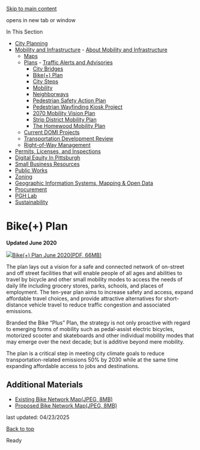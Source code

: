 [Skip to main content](https://www.pittsburghpa.gov/Business-Development/Mobility-and-Infrastructure/Plans/Bike-Plan#main-content)

opens in new tab or window

In This Section

- [City Planning](https://www.pittsburghpa.gov/Business-Development/City-Planning)
- [Mobility and Infrastructure](https://www.pittsburghpa.gov/Business-Development/Mobility-and-Infrastructure)  - [About Mobility and Infrastructure](https://www.pittsburghpa.gov/Business-Development/Mobility-and-Infrastructure/About-Mobility-and-Infrastructure)
  - [Maps](https://www.pittsburghpa.gov/Business-Development/Mobility-and-Infrastructure/Maps)
  - [Plans](https://www.pittsburghpa.gov/Business-Development/Mobility-and-Infrastructure/Plans)    - [Traffic Alerts and Advisories](https://www.pittsburghpa.gov/Business-Development/Mobility-and-Infrastructure/Plans/Traffic-Alerts-and-Advisories)
    - [City Bridges](https://www.pittsburghpa.gov/Business-Development/Mobility-and-Infrastructure/Plans/City-Bridges)
    - [Bike(+) Plan](https://www.pittsburghpa.gov/Business-Development/Mobility-and-Infrastructure/Plans/Bike-Plan)
    - [City Steps](https://www.pittsburghpa.gov/Business-Development/Mobility-and-Infrastructure/Plans/City-Steps)
    - [Mobility](https://www.pittsburghpa.gov/Business-Development/Mobility-and-Infrastructure/Plans/Mobility)
    - [Neighborways](https://www.pittsburghpa.gov/Business-Development/Mobility-and-Infrastructure/Plans/Neighborways)
    - [Pedestrian Safety Action Plan](https://www.pittsburghpa.gov/Business-Development/Mobility-and-Infrastructure/Plans/Pedestrian-Safety-Action-Plan)
    - [Pedestrian Wayfinding Kiosk Project](https://www.pittsburghpa.gov/Business-Development/Mobility-and-Infrastructure/Plans/Pedestrian-Wayfinding-Kiosk-Project)
    - [2070 Mobility Vision Plan](https://www.pittsburghpa.gov/Business-Development/Mobility-and-Infrastructure/Plans/2070-Mobility-Vision-Plan)
    - [Strip District Mobility Plan](https://www.pittsburghpa.gov/Business-Development/Mobility-and-Infrastructure/Plans/Strip-District-Mobility-Plan)
    - [The Homewood Mobility Plan](https://www.pittsburghpa.gov/Business-Development/Mobility-and-Infrastructure/Plans/The-Homewood-Mobility-Plan)
  - [Current DOMI Projects](https://www.pittsburghpa.gov/Business-Development/Mobility-and-Infrastructure/Current-DOMI-Projects)
  - [Transportation Development Review](https://www.pittsburghpa.gov/Business-Development/Mobility-and-Infrastructure/Transportation-Development-Review)
  - [Right-of-Way Management](https://www.pittsburghpa.gov/Business-Development/Mobility-and-Infrastructure/Right-of-Way-Management)
- [Permits, Licenses, and Inspections](https://www.pittsburghpa.gov/Business-Development/Permits-Licenses-and-Inspections)
- [Digital Equity In Pittsburgh](https://www.pittsburghpa.gov/Business-Development/Digital-Equity-In-Pittsburgh)
- [Small Business Resources](https://www.pittsburghpa.gov/Business-Development/Small-Business-Resources)
- [Public Works](https://www.pittsburghpa.gov/Business-Development/Public-Works)
- [Zoning](https://www.pittsburghpa.gov/Business-Development/Zoning)
- [Geographic Information Systems, Mapping & Open Data](https://www.pittsburghpa.gov/Business-Development/Geographic-Information-Systems-Mapping-Open-Data)
- [Procurement](https://www.pittsburghpa.gov/Business-Development/Procurement)
- [PGH Lab](https://www.pittsburghpa.gov/Business-Development/PGH-Lab)
- [Sustainability](https://www.pittsburghpa.gov/Business-Development/Sustainability)

# Bike(+) Plan

**Updated June 2020**

![](https://www.pittsburghpa.gov/files/assets/city/v/1/domi/images/9995_bike_plan_cover.jpg)[Bike(+) Plan June 2020(PDF, 66MB)](https://www.pittsburghpa.gov/files/assets/city/v/1/domi/documents/9994_pittsburgh_bike_plan_06_15_2020.pdf)

The plan lays out a vision for a safe and connected network of on-street and off street facilities that will enable people of all ages and abilities to travel by bicycle and other small mobility modes to access the needs of daily life including grocery stores, parks, schools, and places of employment. The ten-year plan aims to increase safety and access, expand affordable travel choices, and provide attractive alternatives for short-distance vehicle travel to reduce traffic congestion and associated emissions.

Branded the Bike “Plus” Plan, the strategy is not only proactive with regard to emerging forms of mobility such as pedal-assist electric bicycles, motorized scooter and skateboards and other individual mobility modes that may emerge over the next decade; but is additive beyond mere mobility.

The plan is a critical step in meeting city climate goals to reduce transportation-related emissions 50% by 2030 while at the same time expanding affordable access to jobs and destinations.

## Additional Materials

- [Existing Bike Network Map(JPEG, 8MB)](https://www.pittsburghpa.gov/files/assets/city/v/1/domi/images/10133_2020-06-16_pittsburgh_complete_streets_existing_bicycle_network.jpeg)
- [Proposed Bike Network Map(JPEG, 8MB)](https://www.pittsburghpa.gov/files/assets/city/v/1/domi/images/10132_2020-06-16_pittsburgh_complete_streets_proposed_bicycle_network.jpeg)

last updated: 04/23/2025

[Back to top](https://www.pittsburghpa.gov/Business-Development/Mobility-and-Infrastructure/Plans/Bike-Plan#body-top)

Ready
